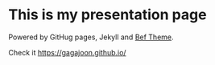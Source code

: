 # This is my presentation page

Powered by GitHug pages, Jekyll and [Bef Theme](https://artemsheludko.github.io/bef/).

Check it https://gagajoon.github.io/
